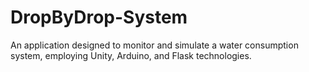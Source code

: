 # DropByDrop-System
An application designed to monitor and simulate a water consumption system, employing Unity, Arduino, and Flask technologies.
